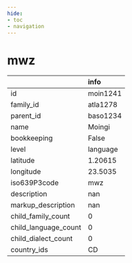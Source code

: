```yaml
---
hide:
- toc
- navigation
---
```

# mwz
|                      | info     |
|:---------------------|:---------|
| id                   | moin1241 |
| family_id            | atla1278 |
| parent_id            | baso1234 |
| name                 | Moingi   |
| bookkeeping          | False    |
| level                | language |
| latitude             | 1.20615  |
| longitude            | 23.5035  |
| iso639P3code         | mwz      |
| description          | nan      |
| markup_description   | nan      |
| child_family_count   | 0        |
| child_language_count | 0        |
| child_dialect_count  | 0        |
| country_ids          | CD       |
